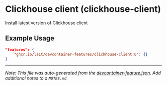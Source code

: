 
# Clickhouse client (clickhouse-client)

Install latest version of Clickhouse client

## Example Usage

```json
"features": {
    "ghcr.io/la1t/devcontainer-features/clickhouse-client:0": {}
}
```





---

_Note: This file was auto-generated from the [devcontainer-feature.json](https://github.com/la1t/devcontainer-features/blob/main/src/clickhouse-client/devcontainer-feature.json).  Add additional notes to a `NOTES.md`._
